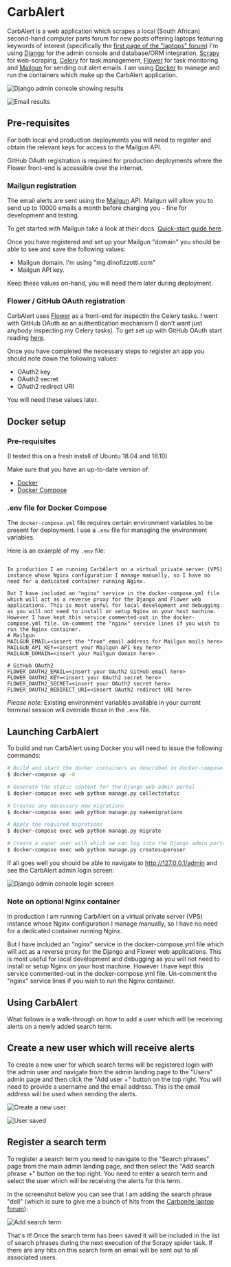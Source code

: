 # CarbAlert

CarbAlert is a web application which scrapes a local (South African) second-hand computer parts forum for new posts offering laptops featuring keywords of interest (specifically the [first page of the "laptops" forum](https://carbonite.co.za/index.php?forums/laptops.32/)) I'm using [Django](https://www.djangoproject.com/) for the admin console and database/ORM integration, [Scrapy](https://scrapy.org/) for web-scraping, [Celery](http://www.celeryproject.org/) for task management, [Flower](https://flower.readthedocs.io/en/latest/) for task monitoring and [Mailgun](https://www.mailgun.com/) for sending out alert emails. I am using [Docker](https://www.docker.com/) to manage and run the containers which make up the CarbAlert application.

![Django admin console showing results](images/dell_results.png "Django admin console showing results")

![Email results](images/emails.png "Email results")

## Pre-requisites

For both local and production deployments you will need to register and obtain the relevant keys for access to the Mailgun API.

GitHub OAuth registration is required for production deployments where the Flower front-end is accessible over the internet.

### Mailgun registration

The email alerts are sent using the [Mailgun](https://www.mailgun.com) API. Mailgun will allow you to send up to 10000 emails a month before charging you - fine for development and testing.

To get started with Mailgun take a look at their docs. [Quick-start guide here](https://documentation.mailgun.com/en/latest/quickstart-sending.html#how-to-start-sending-email).

Once you have registered and set up your Mailgun "domain" you should be able to see and save the following values:

- Mailgun domain. I'm using "mg.dinofizzotti.com"
- Mailgun API key.

Keep these values on-hand, you will need them later during deployment.

### Flower / GitHub OAuth registration

CarbAlert uses [Flower](https://flower.readthedocs.io) as a front-end for inspectin the Celery tasks. I went with GitHub OAuth as an authentication mechanism (I don't want just anybody inspecting my Celery tasks). To get set up with GitHub OAuth start reading [here](https://flower.readthedocs.io/en/latest/auth.html#github-oauth).

Once you have completed the necessary steps to register an app you should note down the following values:

- OAuth2 key
- OAuth2 secret
- OAuth2 redirect URI

You will need these values later.

## Docker setup

### Pre-requisites

(I tested this on a fresh install of Ubuntu 18.04 and 18.10)

Make sure that you have an up-to-date version of:
 
* [Docker](https://store.docker.com/search?type=edition&offering=community)
* [Docker Compose](https://docs.docker.com/compose/install/)

### .env file for Docker Compose

The `docker-compose.yml` file requires certain environment variables to be present for deployment. I use a `.env` file for managing the environment variables. 

Here is an example of my `.env` file:

```bas## Note on optional Nginx container

In production I am running CarbAlert on a virtual private server (VPS) instance whose Nginx configuration I manage manually, so I have no need for a dedicated container running Nginx.

But I have included an "nginx" service in the docker-compose.yml file which will act as a reverse proxy for the Django and Flower web applications. This is most useful for local development and debugging as you will not need to install or setup Nginx on your host machine. However I have kept this service commented-out in the docker-compose.yml file. Un-comment the "nginx" service lines if you wish to run the Nginx container.
# Mailgun
MAILGUN_EMAIL=<insert the "from" email address for Mailgun mails here>
MAILGUN_API_KEY=<insert your Mailgun API key here>
MAILGUN_DOMAIN=<insert your Mailgun domain here>

# GitHub OAuth2
FLOWER_OAUTH2_EMAIL=<insert your OAuth2 GitHub email here>
FLOWER_OAUTH2_KEY=<insert your OAuth2 secret here>
FLOWER_OAUTH2_SECRET=<insert your OAuth2 secret here>
FLOWER_OAUTH2_REDIRECT_URI=<insert OAuth2 redirect URI here>
```

*Please note:* Existing environment variables available in your current terminal session will override those in the `.env` file.

## Launching CarbAlert

To build and run CarbAlert using Docker you will need to issue the following commands:

```bash
# Build and start the docker containers as described in docker-compose.yml
$ docker-compose up -d

# Generate the static content for the Django web admin portal
$ docker-compose exec web python manage.py collectstatic 

# Creates any necessary new migrations
$ docker-compose exec web python manage.py makemigrations 

# Apply the required migrations
$ docker-compose exec web python manage.py migrate

# Create a super user with which we can log into the Django admin portal
$ docker-compose exec web python manage.py createsuperuser
```

If all goes well you should be able to navigate to http://127.0.0.1/admin and see the CarbAlert admin login screen:

![Django admin console login screen](images/carbalert_login.png "Django admin console login screen")

### Note on optional Nginx container

In production I am running CarbAlert on a virtual private server (VPS) instance whose Nginx configuration I manage manually, so I have no need for a dedicated container running Nginx.

But I have included an "nginx" service in the docker-compose.yml file which will act as a reverse proxy for the Django and Flower web applications. This is most useful for local development and debugging as you will not need to install or setup Nginx on your host machine. However I have kept this service commented-out in the docker-compose.yml file. Un-comment the "nginx" service lines if you wish to run the Nginx container.

## Using CarbAlert

What follows is a walk-through on how to add a user which will be receiving alerts on a newly added search term.

## Create a new user which will receive alerts

To create a new user for which search terms will be registered login with the admin user and navigate from the admin landing page to the "Users" admin page and then click the "Add user +" button on the top right. You will need to provide a username and the email address. This is the email address will be used when sending the alerts.

![Create a new user](images/create_user.png "Create a new user")

![User saved](images/dinofizz_saved.png "User saved")

## Register a search term

To register a search term you need to navigate to the "Search phrases" page from the main admin landing page, and then select the "Add search phrase +" button on the top right. You need to enter a search term and select the user which will be receiving the alerts for this term.

In the screenshot below you can see that I am adding the search phrase "dell" (which is sure to give me a bunch of hits from the [Carbonite laptop forum](https://carbonite.co.za/index.php?forums/laptops.32/)):

![Add search term](images/add_dell.png "Add search term")

That's it! Once the search term has been saved it will be included in the list of search phrases during the next execution of the Scrapy spider task. If there are any hits on this search term an email will be sent out to all associated users.
